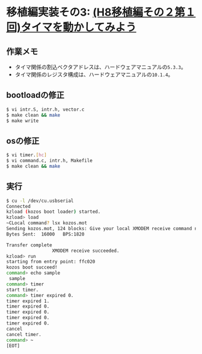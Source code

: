 # 移植編実装その3: [(H8移植編その２第１回)タイマを動かしてみよう](http://kozos.jp/kozos/h8_2_01.html)

## 作業メモ

- タイマ関係の割込ベクタアドレスは、ハードウェアマニュアルの`5.3.3`。
- タイマ関係のレジスタ構成は、ハードウェアマニュアルの`10.1.4`。

## bootloadの修正

```bash
$ vi intr.S, intr.h, vector.c
$ make clean && make
$ make write
```

## osの修正

```bash
$ vi timer.[hc]
$ vi command.c, intr.h, Makefile
$ make clean && make
```

## 実行

```bash
$ cu -l /dev/cu.usbserial
Connected
kzload (kozos boot loader) started.
kzload> load
~CLocal command? lsx kozos.mot
Sending kozos.mot, 124 blocks: Give your local XMODEM receive command now.
Bytes Sent:  16000   BPS:1820

Transfer complete
                 XMODEM receive succeeded.
kzload> run
starting from entry point: ffc020
kozos boot succeed!
command> echo sample
 sample
command> timer
start timer.
command> timer expired 0.
timer expired 1.
timer expired 0.
timer expired 0.
timer expired 0.
timer expired 0.
cancel
cancel timer.
command> ~
[EOT]
```
